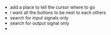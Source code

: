 - add a place to tell the cursor where to go
- i want all the buttons to be next to each others
- search for input signals only
- search for output signal only
- 